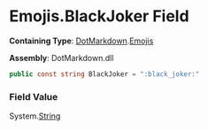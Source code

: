 # Emojis\.BlackJoker Field

**Containing Type**: [DotMarkdown](../../README.md)\.[Emojis](../README.md)

**Assembly**: DotMarkdown\.dll

```csharp
public const string BlackJoker = ":black_joker:"
```

### Field Value

System\.[String](https://docs.microsoft.com/en-us/dotnet/api/system.string)